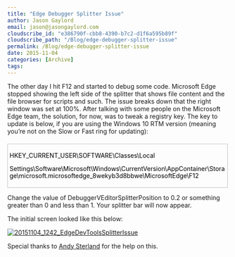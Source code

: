 ```yaml
---
title: "Edge Debugger Splitter Issue"
author: Jason Gaylord
email: jason@jasongaylord.com
cloudscribe_id: "e386790f-cbb8-4390-b7c2-d1f6a595b89f"
cloudscribe_path: "/Blog/edge-debugger-splitter-issue"
permalink: /Blog/edge-debugger-splitter-issue
date: 2015-11-04
categories: [Archive]
tags: 
---
```


The other day I hit F12 and started to debug some code. Microsoft Edge stopped showing the left side of the splitter that shows file content and the file browser for scripts and such. The issue breaks down that the right window was set at 100%. After talking with some people on the Microsoft Edge team, the solution, for now, was to tweak a registry key. The key to update is below, if you are using the Windows 10 RTM version (meaning you’re not on the Slow or Fast ring for updating):
 <div id="codeSnippetWrapper" style="margin: 20px 0px 10px; padding: 4px; border: 1px solid silver; border-image: none; width: 97.5%; text-align: left; line-height: 12pt; overflow: auto; font-family: " courier="" new",="" courier,="" monospace;="" font-size:="" 8pt;="" cursor:="" text;="" direction:="" ltr;="" max-height:="" 200px;="" background-color:="" rgb(244,="" 244,="" 244);"=""> <div id="codeSnippet" style="padding: 0px; width: 100%; text-align: left; color: black; line-height: 12pt; overflow: visible; font-family: " courier="" new",="" courier,="" monospace;="" font-size:="" 8pt;="" direction:="" ltr;="" background-color:="" rgb(244,="" 244,="" 244);"="">

HKEY_CURRENT_USER\SOFTWARE\Classes\Local 

Settings\Software\Microsoft\Windows\CurrentVersion\AppContainer\Storage\microsoft.microsoftedge_8wekyb3d8bbwe\MicrosoftEdge\F12
</div></div>


Change the value of DebuggerVEditorSplitterPosition to 0.2 or something greater than 0 and less than 1. Your splitter bar will now appear.


The initial screen looked like this below:


[![20151104_1242_EdgeDevToolsSplitterIssue](/media/images/20151104_1242_edgedevtoolssplitterissue-wlw.png "20151104_1242_EdgeDevToolsSplitterIssue")](/media/images/20151104_1242_edgedevtoolssplitterissue.png)

Special thanks to [Andy Sterland](https://twitter.com/AndySterland) for the help on this.
